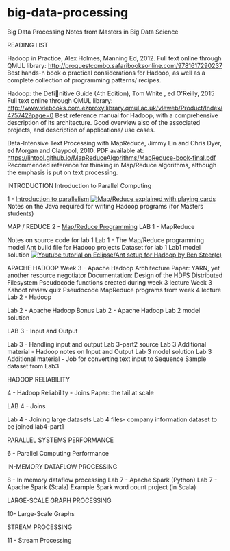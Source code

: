 # big-data-processing
Big Data Processing Notes from Masters in Big Data Science


READING LIST

Hadoop in Practice, Alex Holmes, Manning Ed, 2012.
Full text online through QMUL library: http://proquestcombo.safaribooksonline.com/9781617290237
Best hands-n book o practical considerations for Hadoop, as well as a complete collection of programming patterns/ recipes.

Hadoop: the Definitive Guide (4th Edition), Tom White , ed O'Reilly, 2015
Full text online through QMUL library: http://www.vlebooks.com.ezproxy.library.qmul.ac.uk/vleweb/Product/Index/475742?page=0
Best reference manual for Hadoop, with a comprehensive description of its architecture. Good overview also of the associated projects, and description of applications/ use cases.

Data-Intensive Text Processing with MapReduce, Jimmy Lin and Chris Dyer, ed Morgan and Claypool, 2010.
PDF available at: https://lintool.github.io/MapReduceAlgorithms/MapReduce-book-final.pdf
Recommended reference for thinking in Map/Reduce algorithms, although the emphasis is put on text processing.

INTRODUCTION
Introduction to Parallel Computing

  1 - [Introduction to parallelism]()
  [![Map/Reduce explained with playing cards](https://img.youtube.com/vi/bcjSe0xCHbE/0.jpg)](https://www.youtube.com/watch?v=bcjSe0xCHbE)  
  Notes on the Java required for writing Hadoop programs (for Masters students) 

MAP / REDUCE
  2 - [Map/Reduce Programming]()
LAB 1 - MapReduce

  Notes on source code for lab 1 
  Lab 1 - The Map/Reduce programming model 
  Ant build file for Hadoop projects
  Dataset for lab 1 
  Lab1 model solution 
  [![Youtube tutorial on Eclipse/Ant setup for Hadoop by Ben Steer(c)](https://img.youtube.com/vi/9-dvoA4aWIw/0.jpg)](https://www.youtube.com/watch?v=9-dvoA4aWIw)

APACHE HADOOP
  Week 3 - Apache Hadoop Architecture 
  Paper: YARN, yet another resource negotiator 
  Documentation: Design of the HDFS Distributed Filesystem 
  Pseudocode functions created during week 3 lecture 
  Week 3 Kahoot review quiz 
  Pseudocode MapReduce programs from week 4 lecture 
Lab 2 - Hadoop

  Lab 2 - Apache Hadoop 
  Bonus Lab 2 - Apache Hadoop 
  Lab 2 model solution 
  
LAB 3 - Input and Output

  Lab 3 - Handling input and output 
  Lab 3-part2 source 
  Lab 3 Additional material - Hadoop notes on Input and Output 
  Lab 3 model solution 
  Lab 3 Additional material - Job for converting text input to Sequence
  Sample dataset from Lab3 

HADOOP RELIABILITY 

  4 - Hadoop Reliability - Joins 
  Paper: the tail at scale 
  
LAB 4 - Joins

  Lab 4 - Joining large datasets 
  Lab 4 files- company information dataset to be joined
  lab4-part1 
 
PARALLEL SYSTEMS PERFORMANCE  

  6 - Parallel Computing Performance 


IN-MEMORY DATAFLOW PROCESSING 

  8 - In memory dataflow processing 
  Lab 7 - Apache Spark (Python) 
  Lab 7 - Apache Spark (Scala) 
  Example Spark word count project (in Scala) 
  
LARGE-SCALE GRAPH PROCESSING

  10- Large-Scale Graphs 

STREAM PROCESSING

  11 - Stream Processing 



